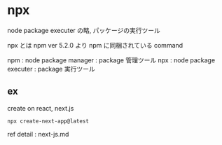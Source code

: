 
# npx


node package executer の略,
パッケージの実行ツール

npx とは npm ver 5.2.0 より npm に同梱されている command

npm : node package manager : package 管理ツール
npx : node package executer : package 実行ツール


## ex

create  on  react, next.js

```
npx create-next-app@latest
```

ref detail : next-js.md



